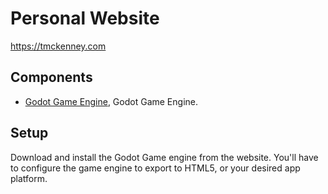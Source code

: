 # Personal Website

https://tmckenney.com
## Components

 - [Godot Game Engine](https://godotengine.org/), Godot Game Engine.
## Setup

Download and install the Godot Game engine from the website. You'll have to configure the game engine to export to HTML5, or your desired app platform.

